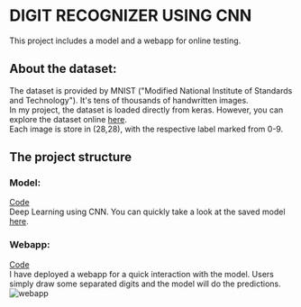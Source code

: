 # DIGIT RECOGNIZER USING CNN
This project includes a model and a webapp for online testing.

## About the dataset:
The dataset is provided by MNIST ("Modified National Institute of Standards and Technology"). It's tens of thousands of handwritten images.<br/>
In my project, the dataset is loaded directly from keras. However, you can explore the dataset online [here](https://www.kaggle.com/competitions/digit-recognizer/data).<br/>
Each image is store in (28,28), with the respective label marked from 0-9.

## The project structure
### Model:
[Code](https://github.com/vietthewildman/kaggle-competition-digit-regconizer/blob/main/digit-regconizer-mnist-CNN.ipynb)<br/>
Deep Learning using CNN. You can quickly take a look at the saved model [here](https://github.com/vietthewildman/kaggle-competition-digit-regconizer/tree/main/saved_model).

### Webapp:
[Code](https://github.com/vietthewildman/kaggle-competition-digit-regconizer/blob/main/webapp-deployment.ipynb)<br/>
I have deployed a webapp for a quick interaction with the model. Users simply draw some separated digits and the model will do the predictions.<br/>
![webapp](https://user-images.githubusercontent.com/67698435/174094039-f345dbe8-6aec-4e81-9f2a-e2d9411ccfb1.PNG)
